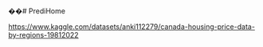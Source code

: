 ��#   P r e d i H o m e 

https://www.kaggle.com/datasets/anki112279/canada-housing-price-data-by-regions-19812022
 
 
